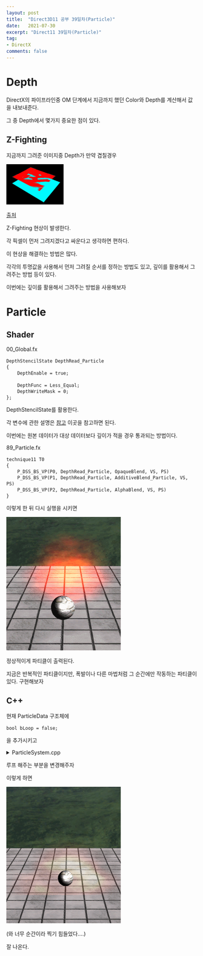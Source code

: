 ```yaml
---
layout: post
title:  "Direct3D11 공부 39일차(Particle)"
date:   2021-07-30
excerpt: "Direct11 39일차(Particle)"
tag:
- DirectX
comments: false
---
```


# Depth
DirectX의 파이프라인중 OM 단계에서 지금까지 했던 Color와 Depth를 계산해서 값을 내보내준다.

그 중 Depth에서 몇가지 중요한 점이 있다.

## Z-Fighting

지금까지 그려준 이미지중 Depth가 만약 겹칠경우 

<img src = "../assets/img/project/d3dx/day39/z_fighting.png" width="30%">

[출처](https://en.wikipedia.org/wiki/Z-fighting)

Z-Fighting 현상이 발생한다.

각 픽셀이 먼저 그려지겠다고 싸운다고 생각하면 편하다.

이 현상을 해결하는 방법은 많다.

각각의 투명값을 사용해서 먼저 그려질 순서를 정하는 방법도 있고, 깊이를 활용해서 그려주는 방법 등이 있다.

이번에는 깊이를 활용해서 그려주는 방법을 사용해보자

# Particle

## Shader

00_Global.fx
```
DepthStencilState DepthRead_Particle
{
    DepthEnable = true;

    DepthFunc = Less_Equal;
    DepthWriteMask = 0;
};
```
DepthStencilState를 활용한다.

각 변수에 관한 설명은 [참고](https://docs.microsoft.com/en-us/windows/win32/api/d3d11/ns-d3d11-d3d11_depth_stencil_desc) 이곳을 참고하면 된다.

이번에는 원본 데이터가 대상 데이터보다 깊이가 적을 경우 통과되는 방법이다.

89_Particle.fx
```
technique11 T0
{
    P_DSS_BS_VP(P0, DepthRead_Particle, OpaqueBlend, VS, PS)
    P_DSS_BS_VP(P1, DepthRead_Particle, AdditiveBlend_Particle, VS, PS)
    P_DSS_BS_VP(P2, DepthRead_Particle, AlphaBlend, VS, PS)
}
```

이렇게 한 뒤 다시 실행을 시키면


<img src = "../assets/img/project/d3dx/day39/fire.gif" width="60%">

정상적이게 파티클이 출력된다.

지금은 반복적인 파티클이지만, 폭발이나 다른 마법처럼 그 순간에만 작동하는 파티클이 있다. 구현해보자

## C++
현재 ParticleData 구조체에 
```
bool bLoop = false;
```
을 추가시키고 

<details>
<summary>ParticleSystem.cpp</summary>
<div markdown="1">

```
void ParticleSystem::Add(Vector3 & position)
{
	if (Time::Get()->Running() - lastAddTime < 60.0f / 1000.0f)
	{
		return;
	}

	lastAddTime = Time::Get()->Running();


	UINT count = leadCount + 1;

	if (count >= data.MaxParticles)
	{
		if (data.bLoop == true)
		{
			count = 0;
		}
		else
		{
			count = data.MaxParticles;
			return;
		}
	}

	if (count == deactiveCount) { return; }


	Vector3 velocity = Vector3(1, 1, 1);
	velocity *= data.StartVelocity;

	float horizontalVelocity = Math::Lerp(data.MinHorizontalVelocity, data.MaxHorizontalVelocity, Math::Random(0.0f, 1.0f));
	float horizontalAngle = Math::PI * 2.0f * Math::Random(0.0f, 1.0f);

	velocity.x += horizontalVelocity * cosf(horizontalAngle);
	velocity.y += horizontalVelocity * sinf(horizontalAngle);
	velocity.z += Math::Lerp(data.MinHorizontalVelocity, data.MaxHorizontalVelocity, Math::Random(0.0f, 1.0f));

	Vector4 random = Math::RandomVec4(0.0f, 1.0f);

	for (UINT i = 0; i < 4; i++)
	{
		vertices[leadCount * 4 + i].Position = position;
		vertices[leadCount * 4 + i].Velocity = velocity;
		vertices[leadCount * 4 + i].Random = random;
		vertices[leadCount * 4 + i].Time = currentTime;
	}

	leadCount = count;
}

void ParticleSystem::Activate()
{
	while (activeCount != gpuCount)
	{
		float age = currentTime - vertices[activeCount * 4].Time;

		if (age < data.ReadyTime) { return; }

		vertices[activeCount * 4].Time = currentTime;
		activeCount++;

		if (activeCount >= data.MaxParticles)
		{
			activeCount = (data.bLoop == true) ? 0 : data.MaxParticles;
		}
	}
}

void ParticleSystem::Deactivate()
{
	while (activeCount != deactiveCount)
	{
		float age = currentTime - vertices[deactiveCount * 4].Time;

		if (age > data.ReadyTime) { return; }

		deactiveCount++;

		if (deactiveCount >= data.MaxParticles)
		{
			deactiveCount = (data.bLoop == true) ? 0 : data.MaxParticles;
		}
	}
}
```

</div>
</details>

루프 해주는 부분을 변경해주자

이렇게 하면

<img src = "../assets/img/project/d3dx/day39/explosion.gif" width="60%">

(와 너무 순간이라 찍기 힘들었다....)

잘 나온다.
